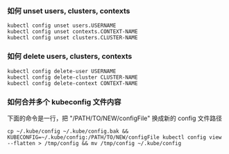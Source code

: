 ### 如何 unset users, clusters, contexts
```shell
kubectl config unset users.USERNAME
kubectl config unset contexts.CONTEXT-NAME
kubectl config unset clusters.CLUSTER-NAME
```

### 如何 delete users, clusters, contexts
```shell
kubectl config delete-user USERNAME
kubectl config delete-cluster CLUSTER-NAME
kubectl config delete-context CONTEXT-NAME
```

### 如何合并多个 kubeconfig 文件内容
下面的命令是一行，把 "/PATH/TO/NEW/configFile" 换成新的 config 文件路径
```shell
cp ~/.kube/config ~/.kube/config.bak && KUBECONFIG=~/.kube/config:/PATH/TO/NEW/configFile kubectl config view --flatten > /tmp/config && mv /tmp/config ~/.kube/config
```

